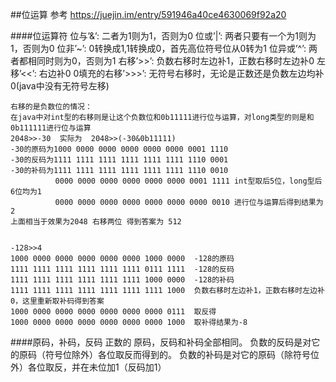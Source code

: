 ##位运算
    参考 https://juejin.im/entry/591946a40ce4630069f92a20

####位运算符 
    位与’&’:   二者为1则为1，否则为0
    位或’|’:   两者只要有一个为1则为1，否则为0
    位非’~’:   0转换成1,1转换成0，首先高位符号位从0转为1
    位异或’^’: 两者都相同时则为0，否则为1
    右移’>>’:  负数右移时左边补1，正数右移时左边补0
    左移’<<’:  右边补0
    0填充的右移’>>>’: 无符号右移时，无论是正数还是负数左边均补0(java中没有无符号左移)
    
    右移的是负数位的情况：
    在java中对int型的右移则是让这个负数位和0b11111进行位与运算，对long类型的则是和0b111111进行位与运算
    2048>>-30  实际为  2048>>(-30&0b11111)
    -30的原码为1000 0000 0000 0000 0000 0000 0001 1110
    -30的反码为1111 1111 1111 1111 1111 1111 1110 0001
    -30的补码为1111 1111 1111 1111 1111 1111 1110 0010
              0000 0000 0000 0000 0000 0000 0001 1111 int型取后5位，long型后6位均为1
              0000 0000 0000 0000 0000 0000 0000 0010 进行位与运算后得到结果为2
    上面相当于效果为2048 右移两位 得到答案为 512
    
    
    -128>>4
    1000 0000 0000 0000 0000 0000 1000 0000  -128的原码
    1111 1111 1111 1111 1111 1111 0111 1111  -128的反码
    1111 1111 1111 1111 1111 1111 1000 0000  -128的补码
    1111 1111 1111 1111 1111 1111 1111 1000  负数右移时左边补1，正数右移时左边补0，这里重新取补码得到答案
    1000 0000 0000 0000 0000 0000 0000 0111  取反得
    1000 0000 0000 0000 0000 0000 0000 1000  取补得结果为-8
    
    
####原码，补码，反码
    正数的 原码，反码和补码全部相同。
    负数的反码是对它的原码（符号位除外）各位取反而得到的。
    负数的补码是对它的原码（除符号位外）各位取反，并在未位加1（反码加1）
    

				